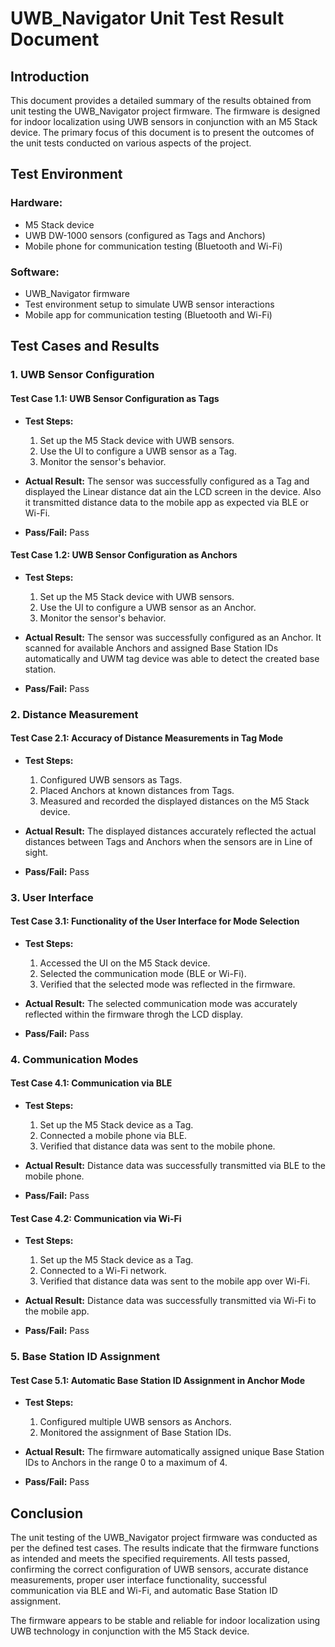 # UWB_Navigator Unit Test Result Document

## Introduction

This document provides a detailed summary of the results obtained from unit testing the UWB_Navigator project firmware. The firmware is designed for indoor localization using UWB sensors in conjunction with an M5 Stack device. The primary focus of this document is to present the outcomes of the unit tests conducted on various aspects of the project.

## Test Environment

### Hardware:
- M5 Stack device
- UWB DW-1000 sensors (configured as Tags and Anchors)
- Mobile phone for communication testing (Bluetooth and Wi-Fi)

### Software:
- UWB_Navigator firmware
- Test environment setup to simulate UWB sensor interactions
- Mobile app for communication testing (Bluetooth and Wi-Fi)

## Test Cases and Results

### 1. UWB Sensor Configuration

#### Test Case 1.1: UWB Sensor Configuration as Tags

- **Test Steps:**
    1. Set up the M5 Stack device with UWB sensors.
    2. Use the UI to configure a UWB sensor as a Tag.
    3. Monitor the sensor's behavior.

- **Actual Result:** The sensor was successfully configured as a Tag and displayed the Linear distance dat ain the LCD screen in the device. Also it transmitted distance data to the mobile app as expected via BLE or Wi-Fi.

- **Pass/Fail:** Pass

#### Test Case 1.2: UWB Sensor Configuration as Anchors

- **Test Steps:**
    1. Set up the M5 Stack device with UWB sensors.
    2. Use the UI to configure a UWB sensor as an Anchor.
    3. Monitor the sensor's behavior.

- **Actual Result:** The sensor was successfully configured as an Anchor. It scanned for available Anchors and assigned Base Station IDs automatically and UWM tag device was able to detect the created base station.

- **Pass/Fail:** Pass

### 2. Distance Measurement

#### Test Case 2.1: Accuracy of Distance Measurements in Tag Mode

- **Test Steps:**
    1. Configured UWB sensors as Tags.
    2. Placed Anchors at known distances from Tags.
    3. Measured and recorded the displayed distances on the M5 Stack device.

- **Actual Result:** The displayed distances accurately reflected the actual distances between Tags and Anchors when the sensors are in Line of sight.

- **Pass/Fail:** Pass

### 3. User Interface

#### Test Case 3.1: Functionality of the User Interface for Mode Selection

- **Test Steps:**
    1. Accessed the UI on the M5 Stack device.
    2. Selected the communication mode (BLE or Wi-Fi).
    3. Verified that the selected mode was reflected in the firmware.

- **Actual Result:** The selected communication mode was accurately reflected within the firmware throgh the LCD display.

- **Pass/Fail:** Pass

### 4. Communication Modes

#### Test Case 4.1: Communication via BLE

- **Test Steps:**
    1. Set up the M5 Stack device as a Tag.
    2. Connected a mobile phone via BLE.
    3. Verified that distance data was sent to the mobile phone.

- **Actual Result:** Distance data was successfully transmitted via BLE to the mobile phone.

- **Pass/Fail:** Pass

#### Test Case 4.2: Communication via Wi-Fi

- **Test Steps:**
    1. Set up the M5 Stack device as a Tag.
    2. Connected to a Wi-Fi network.
    3. Verified that distance data was sent to the mobile app over Wi-Fi.

- **Actual Result:** Distance data was successfully transmitted via Wi-Fi to the mobile app.

- **Pass/Fail:** Pass

### 5. Base Station ID Assignment

#### Test Case 5.1: Automatic Base Station ID Assignment in Anchor Mode

- **Test Steps:**
    1. Configured multiple UWB sensors as Anchors.
    2. Monitored the assignment of Base Station IDs.

- **Actual Result:** The firmware automatically assigned unique Base Station IDs to Anchors in the range 0 to a maximum of 4.

- **Pass/Fail:** Pass

## Conclusion

The unit testing of the UWB_Navigator project firmware was conducted as per the defined test cases. The results indicate that the firmware functions as intended and meets the specified requirements. All tests passed, confirming the correct configuration of UWB sensors, accurate distance measurements, proper user interface functionality, successful communication via BLE and Wi-Fi, and automatic Base Station ID assignment.

The firmware appears to be stable and reliable for indoor localization using UWB technology in conjunction with the M5 Stack device.